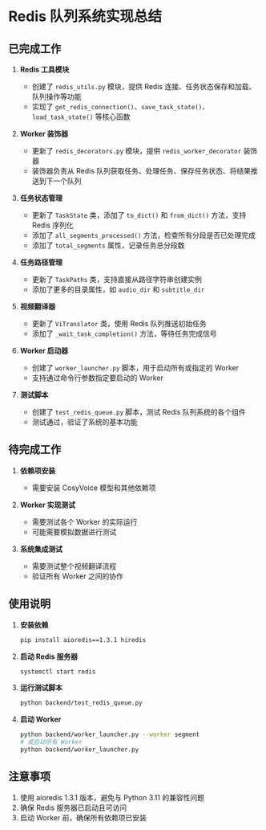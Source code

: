 # Redis 队列系统实现总结

## 已完成工作

1. **Redis 工具模块**
   - 创建了 `redis_utils.py` 模块，提供 Redis 连接、任务状态保存和加载、队列操作等功能
   - 实现了 `get_redis_connection()`、`save_task_state()`、`load_task_state()` 等核心函数

2. **Worker 装饰器**
   - 更新了 `redis_decorators.py` 模块，提供 `redis_worker_decorator` 装饰器
   - 装饰器负责从 Redis 队列获取任务、处理任务、保存任务状态、将结果推送到下一个队列

3. **任务状态管理**
   - 更新了 `TaskState` 类，添加了 `to_dict()` 和 `from_dict()` 方法，支持 Redis 序列化
   - 添加了 `all_segments_processed()` 方法，检查所有分段是否已处理完成
   - 添加了 `total_segments` 属性，记录任务总分段数

4. **任务路径管理**
   - 更新了 `TaskPaths` 类，支持直接从路径字符串创建实例
   - 添加了更多的目录属性，如 `audio_dir` 和 `subtitle_dir`

5. **视频翻译器**
   - 更新了 `ViTranslator` 类，使用 Redis 队列推送初始任务
   - 添加了 `_wait_task_completion()` 方法，等待任务完成信号

6. **Worker 启动器**
   - 创建了 `worker_launcher.py` 脚本，用于启动所有或指定的 Worker
   - 支持通过命令行参数指定要启动的 Worker

7. **测试脚本**
   - 创建了 `test_redis_queue.py` 脚本，测试 Redis 队列系统的各个组件
   - 测试通过，验证了系统的基本功能

## 待完成工作

1. **依赖项安装**
   - 需要安装 CosyVoice 模型和其他依赖项

2. **Worker 实现测试**
   - 需要测试各个 Worker 的实际运行
   - 可能需要模拟数据进行测试

3. **系统集成测试**
   - 需要测试整个视频翻译流程
   - 验证所有 Worker 之间的协作

## 使用说明

1. **安装依赖**
   ```bash
   pip install aioredis==1.3.1 hiredis
   ```

2. **启动 Redis 服务器**
   ```bash
   systemctl start redis
   ```

3. **运行测试脚本**
   ```bash
   python backend/test_redis_queue.py
   ```

4. **启动 Worker**
   ```bash
   python backend/worker_launcher.py --worker segment
   # 或启动所有 Worker
   python backend/worker_launcher.py
   ```

## 注意事项

1. 使用 aioredis 1.3.1 版本，避免与 Python 3.11 的兼容性问题
2. 确保 Redis 服务器已启动且可访问
3. 启动 Worker 前，确保所有依赖项已安装
